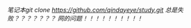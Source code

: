 ###### 笔记本git clone https://github.com/qindayeye/study.git 总是失败？？？？？？？ 网的问题！！！！！！！！！！







































